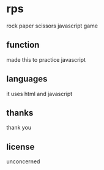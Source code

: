 # rps
rock paper scissors javascript game

## function

made this to practice javascript

## languages

it uses html and javascript

## thanks

thank you

## license

unconcerned
